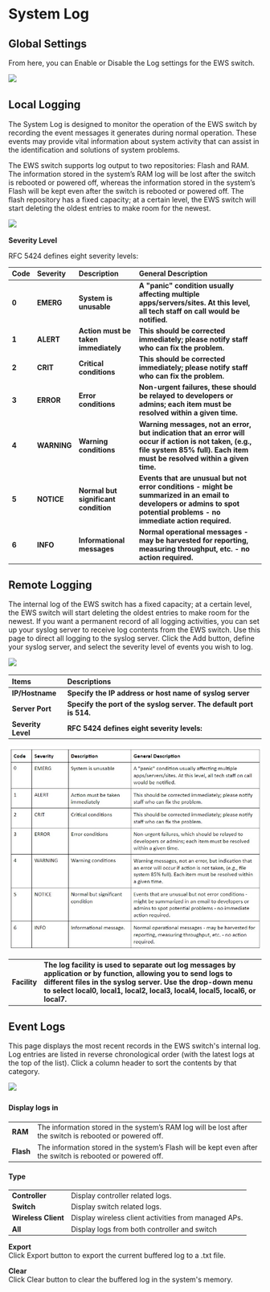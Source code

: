 # System Log

## **Global Settings**

From here, you can Enable or Disable the Log settings for the EWS switch.

![](https://lh4.googleusercontent.com/O79XPquyhJB-OaDZC-z_pI9PXvonKXd0RBwOUb3qjVTcD_SZylhkREyogQOFyD_226T55tCzysK08DjzPI7_fOZoyUGRgdD5SyOG57-XP01QV7cAw0Pcd39A3OXJwv5VhZCKJFY)

## **Local Logging**

The System Log is designed to monitor the operation of the EWS switch by recording the event messages it generates during normal operation. These events may provide vital information about system activity that can assist in the identification and solutions of system problems. 

The EWS switch supports log output to two repositories: Flash and RAM. The information stored in the system’s RAM log will be lost after the switch is rebooted or powered off, whereas the information stored in the system’s Flash will be kept even after the switch is rebooted or powered off. The flash repository has a fixed capacity; at a certain level, the EWS switch will start deleting the oldest entries to make room for the newest.

![](https://lh5.googleusercontent.com/2bQB1fqCnp6KY0ydI8WHn5jgJliLgsgHMynTZ3Jlf4N49kwh8yqaJPR3Ne5BCTfUVcDVsUE-UCbHSYyccOHURW7qOVoAUvzHvYUon5rSd93oMvieoXAYDujMKABnu3eXyiA4v0Y)

**Severity Level**

RFC 5424 defines eight severity levels:

| **Code** | **Severity** | **Description** | **General Description** |
| :--- | :--- | :--- | :--- |
| **0** | **EMERG** | **System is unusable** | **A "panic" condition usually affecting multiple apps/servers/sites. At this level, all tech staff on call would be notified.** |
| **1** | **ALERT** | **Action must be taken immediately** | **This should be corrected immediately; please notify staff who can fix the problem.**  |
| **2** | **CRIT** | **Critical conditions**  | **This should be corrected immediately; please notify staff who can fix the problem.** |
| **3** | **ERROR** | **Error conditions** | **Non-urgent failures, these should be relayed to developers or admins; each item must be resolved within a given time.** |
| **4** | **WARNING** | **Warning conditions** | **Warning messages, not an error, but indication that an error will occur if action is not taken, \(e.g., file system 85% full\). Each item must be resolved within a given time.**  |
| **5** | **NOTICE** | **Normal but significant condition** | **Events that are unusual but not error conditions - might be summarized in an email to developers or admins to spot potential problems - no immediate action required.** |
| **6** | **INFO** | **Informational messages** | **Normal operational messages - may be harvested for reporting, measuring throughput, etc. - no action required.** |

## **Remote Logging**

The internal log of the EWS switch has a fixed capacity; at a certain level, the EWS switch will start deleting the oldest entries to make room for the newest. If you want a permanent record of all logging activities, you can set up your syslog server to receive log contents from the EWS switch. Use this page to direct all logging to the syslog server. Click the Add button, define your syslog server, and select the severity level of events you wish to log.

![](https://lh6.googleusercontent.com/hkJcr9A4oTYwv3D2f4CVs4Q3vgekqJ-cYI3nWIwHuIDLB0H_krod6-F9G3jYNMthBGRp7_QDWEeTmCgDOkbXMngLVwY0S7te5N3Vj5_oLWobWZg2AT0FNJkNs2GR69Va47pThPo)

| Items | Descriptions |
| :--- | :--- |
| **IP/Hostname** | **Specify the IP address or host name of syslog server** |
| **Server Port** | **Specify the port of the syslog server. The default port is 514.** |
| **Severity Level** | **RFC 5424 defines eight severity levels:**   |

![](../../.gitbook/assets/image%20%287%29.png)

|  |  |
| :--- | :--- |
| **Facility** | **The log facility is used to separate out log messages by application or by function, allowing you to send logs to different files in the syslog server. Use the drop-down menu to select local0, local1, local2, local3, local4, local5, local6, or local7.**  |

## **Event Logs**

This page displays the most recent records in the EWS switch's internal log. Log entries are listed in reverse chronological order \(with the latest logs at the top of the list\). Click a column header to sort the contents by that category.

![](https://lh3.googleusercontent.com/MDWUdQny_ECtwuOMF3PlCjwpR_EqI6zT9WSURdSD78M_4983Yttvek_swlUeDwJiOC0Xzk6Wc_3o336ZqtilSWaGWRxv535IbC94vIYq4Gw6iN5srbLt81ooAXRPy8PCGYW1hIk)

#### **Display logs in**　

|  |  |
| :--- | :--- |
| **RAM**                | The information stored in the system’s RAM log will be lost after the switch is rebooted or powered off. |
| **Flash** | The information stored in the system’s Flash will be kept even after the switch is rebooted or powered off. |

#### **Type**

|  |  |
| :--- | :--- |
| **Controller** |  Display controller related logs. |
| **Switch** | Display switch related logs. |
| **Wireless Client** | Display wireless client activities from managed APs. |
| **All** | Display logs from both controller and switch |

**Export**  
Click Export button to export the current buffered log to a .txt file.

**Clear**  
Click Clear button to clear the buffered log in the system's memory.  
  


